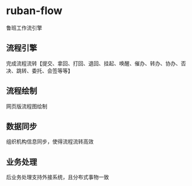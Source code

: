 # ruban-flow
鲁班工作流引擎
## 流程引擎
完成流程流转【提交、拿回、打回、退回、挂起、唤醒、催办、转办、协办、否决、跳转、委托、会签等等】
## 流程绘制
网页版流程图绘制
## 数据同步
组织机构信息同步，使得流程流转高效
## 业务处理
后业务处理支持外接系统，且分布式事物一致
